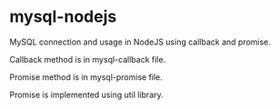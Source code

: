 # mysql-nodejs
MySQL connection and usage in NodeJS using callback and promise.

Callback method is in mysql-callback file.

Promise method is in mysql-promise file.

Promise is implemented using util library.
